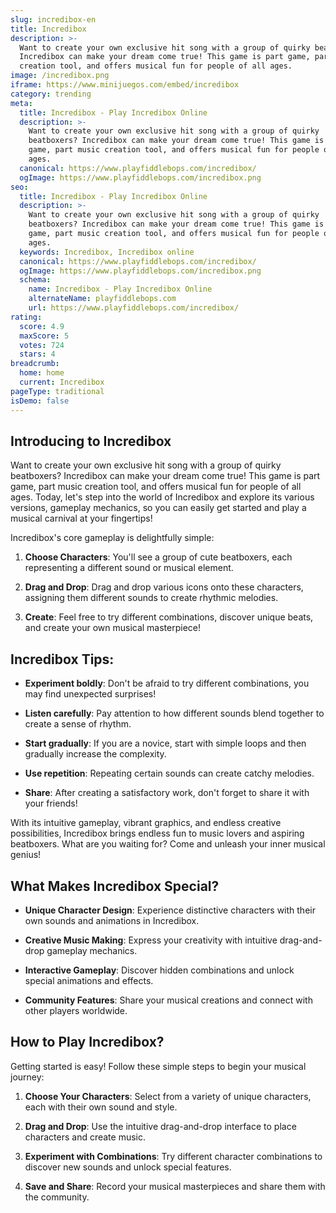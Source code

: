 ```yaml
---
slug: incredibox-en
title: Incredibox
description: >-
  Want to create your own exclusive hit song with a group of quirky beatboxers?
  Incredibox can make your dream come true! This game is part game, part music
  creation tool, and offers musical fun for people of all ages.
image: /incredibox.png
iframe: https://www.minijuegos.com/embed/incredibox
category: trending
meta:
  title: Incredibox - Play Incredibox Online
  description: >-
    Want to create your own exclusive hit song with a group of quirky
    beatboxers? Incredibox can make your dream come true! This game is part
    game, part music creation tool, and offers musical fun for people of all
    ages.
  canonical: https://www.playfiddlebops.com/incredibox/
  ogImage: https://www.playfiddlebops.com/incredibox.png
seo:
  title: Incredibox - Play Incredibox Online
  description: >-
    Want to create your own exclusive hit song with a group of quirky
    beatboxers? Incredibox can make your dream come true! This game is part
    game, part music creation tool, and offers musical fun for people of all
    ages.
  keywords: Incredibox, Incredibox online
  canonical: https://www.playfiddlebops.com/incredibox/
  ogImage: https://www.playfiddlebops.com/incredibox.png
  schema:
    name: Incredibox - Play Incredibox Online
    alternateName: playfiddlebops.com
    url: https://www.playfiddlebops.com/incredibox/
rating:
  score: 4.9
  maxScore: 5
  votes: 724
  stars: 4
breadcrumb:
  home: home
  current: Incredibox
pageType: traditional
isDemo: false
---
```


## Introducing to Incredibox

Want to create your own exclusive hit song with a group of quirky beatboxers? Incredibox can make your dream come true! This game is part game, part music creation tool, and offers musical fun for people of all ages. Today, let's step into the world of Incredibox and explore its various versions, gameplay mechanics, so you can easily get started and play a musical carnival at your fingertips!

Incredibox's core gameplay is delightfully simple:

1. **Choose Characters**: You'll see a group of cute beatboxers, each representing a different sound or musical element.

1. **Drag and Drop**: Drag and drop various icons onto these characters, assigning them different sounds to create rhythmic melodies.

1. **Create**: Feel free to try different combinations, discover unique beats, and create your own musical masterpiece!

## Incredibox Tips:

- **Experiment boldly**: Don't be afraid to try different combinations, you may find unexpected surprises!

- **Listen carefully**: Pay attention to how different sounds blend together to create a sense of rhythm.

- **Start gradually**: If you are a novice, start with simple loops and then gradually increase the complexity.

- **Use repetition**: Repeating certain sounds can create catchy melodies.

- **Share**: After creating a satisfactory work, don't forget to share it with your friends!

With its intuitive gameplay, vibrant graphics, and endless creative possibilities, Incredibox brings endless fun to music lovers and aspiring beatboxers. What are you waiting for? Come and unleash your inner musical genius!

## What Makes Incredibox Special?

- **Unique Character Design**: Experience distinctive characters with their own sounds and animations in Incredibox.

- **Creative Music Making**: Express your creativity with intuitive drag-and-drop gameplay mechanics.

- **Interactive Gameplay**: Discover hidden combinations and unlock special animations and effects.

- **Community Features**: Share your musical creations and connect with other players worldwide.

## How to Play Incredibox?

Getting started is easy! Follow these simple steps to begin your musical journey:

1. **Choose Your Characters**: Select from a variety of unique characters, each with their own sound and style.

1. **Drag and Drop**: Use the intuitive drag-and-drop interface to place characters and create music.

1. **Experiment with Combinations**: Try different character combinations to discover new sounds and unlock special features.

1. **Save and Share**: Record your musical masterpieces and share them with the community.
